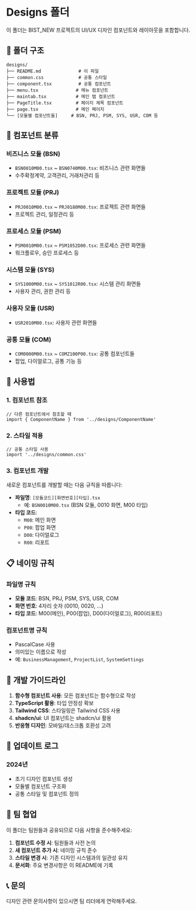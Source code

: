 # Designs 폴더

이 폴더는 BIST_NEW 프로젝트의 UI/UX 디자인 컴포넌트와 레이아웃을 포함합니다.

## 📁 폴더 구조

```
designs/
├── README.md              # 이 파일
├── common.css             # 공통 스타일
├── component.tsx          # 공통 컴포넌트
├── menu.tsx              # 메뉴 컴포넌트
├── maintab.tsx           # 메인 탭 컴포넌트
├── PageTitle.tsx         # 페이지 제목 컴포넌트
├── page.tsx              # 메인 페이지
└── [모듈별 컴포넌트들]     # BSN, PRJ, PSM, SYS, USR, COM 등
```

## 🎨 컴포넌트 분류

### 비즈니스 모듈 (BSN)

- `BSN0010M00.tsx` ~ `BSN0740M00.tsx`: 비즈니스 관련 화면들
- 수주확정계약, 고객관리, 거래처관리 등

### 프로젝트 모듈 (PRJ)

- `PRJ0010M00.tsx` ~ `PRJ0180M00.tsx`: 프로젝트 관련 화면들
- 프로젝트 관리, 일정관리 등

### 프로세스 모듈 (PSM)

- `PSM0010M00.tsx` ~ `PSM1052D00.tsx`: 프로세스 관련 화면들
- 워크플로우, 승인 프로세스 등

### 시스템 모듈 (SYS)

- `SYS1000M00.tsx` ~ `SYS1012R00.tsx`: 시스템 관리 화면들
- 사용자 관리, 권한 관리 등

### 사용자 모듈 (USR)

- `USR2010M00.tsx`: 사용자 관련 화면들

### 공통 모듈 (COM)

- `COM0000M00.tsx` ~ `COMZ100P00.tsx`: 공통 컴포넌트들
- 팝업, 다이얼로그, 공통 기능 등

## 🚀 사용법

### 1. 컴포넌트 참조

```tsx
// 다른 컴포넌트에서 참조할 때
import { ComponentName } from '../designs/ComponentName'
```

### 2. 스타일 적용

```tsx
// 공통 스타일 사용
import '../designs/common.css'
```

### 3. 컴포넌트 개발

새로운 컴포넌트를 개발할 때는 다음 규칙을 따릅니다:

- **파일명**: `[모듈코드][화면번호][타입].tsx`
  - 예: `BSN0010M00.tsx` (BSN 모듈, 0010 화면, M00 타입)
- **타입 코드**:
  - `M00`: 메인 화면
  - `P00`: 팝업 화면
  - `D00`: 다이얼로그
  - `R00`: 리포트

## 📋 네이밍 규칙

### 파일명 규칙

- **모듈 코드**: BSN, PRJ, PSM, SYS, USR, COM
- **화면 번호**: 4자리 숫자 (0010, 0020, ...)
- **타입 코드**: M00(메인), P00(팝업), D00(다이얼로그), R00(리포트)

### 컴포넌트명 규칙

- PascalCase 사용
- 의미있는 이름으로 작성
- 예: `BusinessManagement`, `ProjectList`, `SystemSettings`

## 🔧 개발 가이드라인

1. **함수형 컴포넌트 사용**: 모든 컴포넌트는 함수형으로 작성
2. **TypeScript 활용**: 타입 안정성 확보
3. **Tailwind CSS**: 스타일링은 Tailwind CSS 사용
4. **shadcn/ui**: UI 컴포넌트는 shadcn/ui 활용
5. **반응형 디자인**: 모바일/데스크톱 호환성 고려

## 📝 업데이트 로그

### 2024년

- 초기 디자인 컴포넌트 생성
- 모듈별 컴포넌트 구조화
- 공통 스타일 및 컴포넌트 정의

## 🤝 팀 협업

이 폴더는 팀원들과 공유되므로 다음 사항을 준수해주세요:

1. **컴포넌트 수정 시**: 팀원들과 사전 논의
2. **새 컴포넌트 추가 시**: 네이밍 규칙 준수
3. **스타일 변경 시**: 기존 디자인 시스템과의 일관성 유지
4. **문서화**: 주요 변경사항은 이 README에 기록

## 📞 문의

디자인 관련 문의사항이 있으시면 팀 리더에게 연락해주세요.
